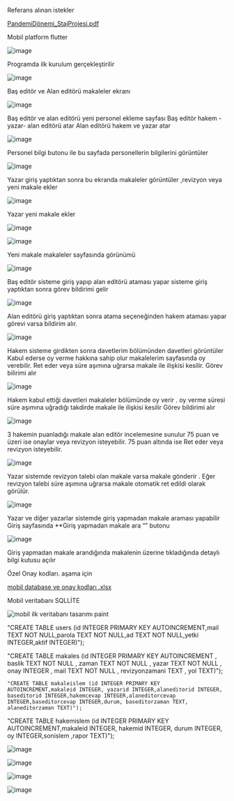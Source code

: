 


Referans alınan istekler 

[PandemiDönemi_StajProjesi.pdf](https://github.com/Stkaskin/Makale-Takip-Flutter-sqlflite/files/8992150/PandemiDonemi_StajProjesi.pdf)



Mobil platform  flutter

 
 ![image](https://user-images.githubusercontent.com/90522945/175945500-51ca7729-c1a4-4c77-9e4b-96cde1f9011b.png)

 
Programda ilk kurulum gerçekleştirilir

![image](https://user-images.githubusercontent.com/90522945/175945529-375f7d53-551a-4a31-9993-076713c94726.png)

Baş editör ve Alan editörü makaleler  ekranı 


![image](https://user-images.githubusercontent.com/90522945/175945582-80e6c439-c495-4584-a9b2-a0d72b031bbb.png)

Baş editör ve alan editörü yeni personel ekleme sayfası
Baş editör hakem -yazar- alan editörü atar
Alan editörü hakem ve yazar atar


![image](https://user-images.githubusercontent.com/90522945/175945611-81663121-9bb7-4a48-ba01-4a3413aea1be.png)

Personel bilgi butonu ile bu sayfada personellerin bilgilerini görüntüler

![image](https://user-images.githubusercontent.com/90522945/175945646-b7ee13cb-9508-4995-bc33-1c128a3845f4.png)

Yazar giriş yaptıktan sonra bu ekranda makaleler görüntüler ,revizyon veya yeni makale ekler

![image](https://user-images.githubusercontent.com/90522945/175945674-c54e76f1-6f2b-4737-bac5-8c12025d6983.png)

Yazar yeni makale ekler

![image](https://user-images.githubusercontent.com/90522945/175945719-de78541d-b178-4d61-ad84-012c911a78cc.png)


![image](https://user-images.githubusercontent.com/90522945/175945754-12a90bd8-f6ae-4b7b-9874-5ce7c4ccf042.png)

Yeni makale makaleler sayfasında görünümü

![image](https://user-images.githubusercontent.com/90522945/175945877-53f2e849-ac17-4b82-bd35-fff5973073f2.png)

Baş editör sisteme giriş yapıp alan editörü ataması yapar sisteme giriş yaptıktan sonra görev bildirimi gelir


![image](https://user-images.githubusercontent.com/90522945/175945915-f32b127d-2725-4a3c-9ec0-a63ec69d8e6d.png)

Alan editörü giriş yaptıktan sonra  atama seçeneğinden hakem ataması yapar görevi varsa bildirim alır.


![image](https://user-images.githubusercontent.com/90522945/175945941-95d88609-96f0-4baf-9c4e-214ca9b61d46.png)


Hakem sisteme girdikten sonra davetlerim bölümünden davetleri görüntüler 
Kabul ederse oy verme hakkına sahip olur makalelerim sayfasında oy verebilir.
Ret eder veya süre aşımına uğrarsa makale ile ilişkisi kesilir.
Görev bilirimi alır


![image](https://user-images.githubusercontent.com/90522945/175945978-8f38c1fd-1a6d-4168-9628-78d8ee635872.png)

Hakem kabul ettiği davetleri makaleler bölümünde oy verir . oy verme süresi süre aşımına uğradığı takdirde makale ile ilişkisi kesilir 
Görev bildirimi alır


![image](https://user-images.githubusercontent.com/90522945/175946021-517cf590-e879-41c3-8d02-b2ea56829585.png)

3 hakemin puanladığı makale alan editör incelemesine sunulur
75 puan ve üzeri ise onaylar veya revizyon isteyebilir.
75 puan altında ise Ret eder veya revizyon isteyebilir.


![image](https://user-images.githubusercontent.com/90522945/175946040-71d192c5-1ce6-4aae-93bd-347fcfe910b1.png)

Yazar sistemde revizyon talebi olan makale varsa makale gönderir . Eğer revizyon talebi süre aşımına uğrarsa makale otomatik ret edildi olarak görülür.



![image](https://user-images.githubusercontent.com/90522945/175946248-10d1ecd1-7ce5-4d35-960a-8f23bd520715.png)

Yazar ve diğer yazarlar sistemde giriş yapmadan makale araması yapabilir
Giriş sayfasında **Giriş yapmadan makale ara “” butonu


![image](https://user-images.githubusercontent.com/90522945/175946288-8ff2e8b1-088e-4fac-84b8-1190017781d7.png)


Giriş yapmadan makale arandığında makalenin üzerine tıkladığında detaylı bilgi kutusu açılır






Özel Onay kodları. aşama için

[mobil database ve onay kodları .xlsx](https://github.com/Stkaskin/Makale-Takip-Flutter-sqlflite/files/8992135/mobil.database.ve.onay.kodlari.xlsx)

Mobil veritabanı SQLLİTE


![mobil ilk veritabanı tasarımı paint](https://user-images.githubusercontent.com/90522945/175946643-5387083f-ce43-40c4-9648-bcea791414d1.png)


 "CREATE TABLE users (id INTEGER PRIMARY KEY AUTOINCREMENT,mail TEXT NOT NULL,parola TEXT NOT NULL,ad TEXT NOT NULL,yetki INTEGER,aktif INTEGER)");


  "CREATE TABLE makales (id INTEGER PRIMARY KEY AUTOINCREMENT , baslik TEXT NOT NULL , zaman TEXT NOT NULL , yazar TEXT NOT NULL , onay INTEGER , mail TEXT NOT NULL , revizyonzamani TEXT , yol TEXT)");

    "CREATE TABLE makaleislem (id INTEGER PRIMARY KEY AUTOINCREMENT,makaleid INTEGER, yazarid INTEGER,alaneditorid INTEGER, baseditorid INTEGER,hakemcevap INTEGER,alaneditorcevap INTEGER,baseditorcevap INTEGER,durum, baseditorzaman TEXT, alaneditorzaman TEXT)");

   "CREATE TABLE hakemislem (id INTEGER PRIMARY KEY AUTOINCREMENT,makaleid INTEGER, hakemid INTEGER, durum INTEGER, oy INTEGER,sonislem ,rapor TEXT)");


![image](https://user-images.githubusercontent.com/90522945/175945339-aea4f0dd-db29-4d35-a42b-3715232bc74f.png)


![image](https://user-images.githubusercontent.com/90522945/175945349-17a1d96c-4111-4268-b2e3-b25fa6853492.png)

![image](https://user-images.githubusercontent.com/90522945/175945389-b2a1fe6c-70b1-43a1-a783-5a420058753a.png)

![image](https://user-images.githubusercontent.com/90522945/175945397-ef8aec74-f27a-40d6-b40a-e761a0bad7e3.png)


